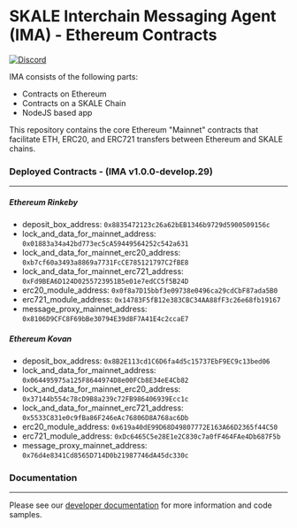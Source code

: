 # SKALE Interchain Messaging Agent (IMA) - Ethereum Contracts

[![Discord](https://img.shields.io/discord/534485763354787851.svg)](https://discord.gg/vvUtWJB)

IMA consists of the following parts:

- Contracts on Ethereum
- Contracts on a SKALE Chain
- NodeJS based app

This repository contains the core Ethereum "Mainnet" contracts that facilitate ETH, ERC20, and ERC721 transfers between Ethereum and SKALE chains.

### Deployed Contracts - (IMA v1.0.0-develop.29)
---------------
##### Ethereum Rinkeby
- deposit_box_address: `0x8835472123c26a62bEB1346b9729d5900509156c`
- lock_and_data_for_mainnet_address: `0x01883a34a42bd773ec5cA59449564252c542a631`
- lock_and_data_for_mainnet_erc20_address: `0xb7cf60a3493a8869a7731FcCE785121797C2fBE8`
- lock_and_data_for_mainnet_erc721_address: `0xFd9BEA6D124D0255723951B5e01e7edCC5f5B24D`
- erc20_module_address: `0x0f8a7D15bbf3e09738e0496ca29cdCbF87ada5B0`
- erc721_module_address: `0x14783F5fB12e383CBC34AA88fF3c26e68fb19167`
- message_proxy_mainnet_address: `0x8106D9CFC8F69bBe30794E39d8F7A41E4c2ccaE7`

##### Ethereum Kovan
- deposit_box_address: `0x8B2E113cd1C6D6fa4d5c15737EbF9EC9c13bed06`
- lock_and_data_for_mainnet_address: `0x064495975a125F8644974D8e00FCb8E34eE4Cb82`
- lock_and_data_for_mainnet_erc20_address: `0x37144b554c78cD9B8a239c72FB986406939Ecc1c`
- lock_and_data_for_mainnet_erc721_address: `0x5533C831e0c9fBa86F246eAc76806D8A768ac6Db`
- erc20_module_address: `0x619a40dE99D68D49807772E163A66D2365f44C50`
- erc721_module_address: `0xDc6465C5e28E1e2C830c7a0fF464FAe4Db687F5b`
- message_proxy_mainnet_address: `0x76d4e8341Cd8565D714D0b21987746dA45dc330c`

### Documentation
---------------
Please see our [developer documentation](https://developers.skale.network/interchain-messaging-agent) for more information and code samples.
